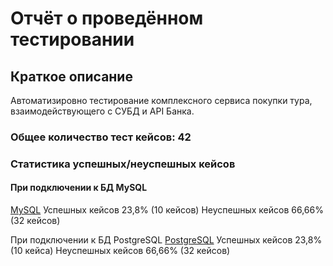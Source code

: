 # Отчёт о проведённом тестировании #
## Краткое описание ##
Автоматизировно тестирование комплексного сервиса покупки тура, взаимодействующего с СУБД и API Банка.

### Общее количество тест кейсов: 42 ###

### Статистика успешных/неуспешных кейсов ###
#### При подключении к БД MySQL ####
[MySQL]()
Успешных кейсов 23,8% (10 кейсов)
Неуспешных кейсов  66,66% (32 кейсов)

При подключении к БД PostgreSQL
[PostgreSQL]()
Успешных кейсов 23,8% (10 кейса)
Неуспешных кейсов 66,66% (32 кейсов)
